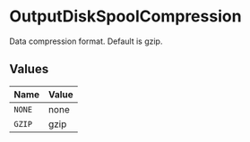# OutputDiskSpoolCompression

Data compression format. Default is gzip.


## Values

| Name   | Value  |
| ------ | ------ |
| `NONE` | none   |
| `GZIP` | gzip   |